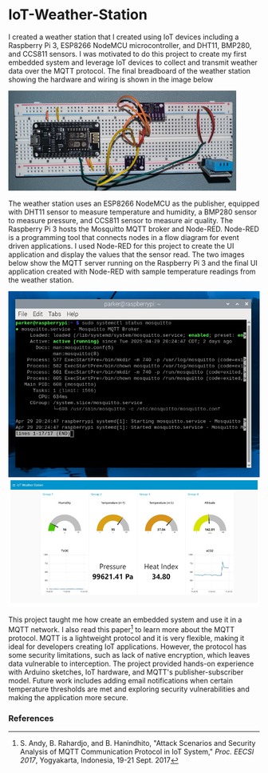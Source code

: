 # IoT-Weather-Station
I created a weather station that I created using IoT devices including a Raspberry Pi 3, ESP8266 NodeMCU microcontroller, and DHT11, BMP280, and CCS811 sensors. I was motivated to do this project to create my first embedded system and leverage IoT devices to collect and transmit weather data over the MQTT protocol. The final breadboard of the weather station showing the hardware and wiring is shown in the image below

![alt text](https://github.com/pmoore2/IoT-Weather-Station/blob/main/images/Picture1.png "Breadboard")

The weather station uses an ESP8266 NodeMCU as the publisher, equipped with DHT11 sensor to measure temperature and humidity, a BMP280 sensor to measure pressure, and CCS811 sensor to measure air quality. The Raspberry Pi 3 hosts the Mosquitto MQTT broker and Node-RED. Node-RED is a programming tool that connects nodes in a flow diagram for event driven applications. I used Node-RED for this project to create the UI application and display the values that the sensor read. The two images below show the MQTT server running on the Raspberry Pi 3 and the final UI application created with  Node-RED with sample temperature readings from the weather station.

![alt text](https://github.com/pmoore2/IoT-Weather-Station/blob/main/images/Picture3.png "MQTT Mosquitto Broker")
![alt text](https://github.com/pmoore2/IoT-Weather-Station/blob/main/images/Picture2.png "Node-RED UI Application")

This project taught me how create an embedded system and use it in a MQTT network. I also read this paper[^1] to learn more about the MQTT protocol.  MQTT is a lightweight protocol and it is very flexible, making it ideal for developers creating IoT applications. However, the protocol has some security limitations, such as lack of native encryption, which leaves data vulnerable to interception. The project provided hands-on experience with Arduino sketches, IoT hardware, and MQTT's publisher-subscriber model. Future work includes adding email notifications when certain temperature thresholds are met and exploring security vulnerabilities and making the application more secure.

### References

[^1]: S. Andy, B. Rahardjo, and B. Hanindhito, "Attack Scenarios and Security Analysis of MQTT Communication Protocol in IoT System," *Proc. EECSI 2017*, Yogyakarta, Indonesia, 19-21 Sept. 2017